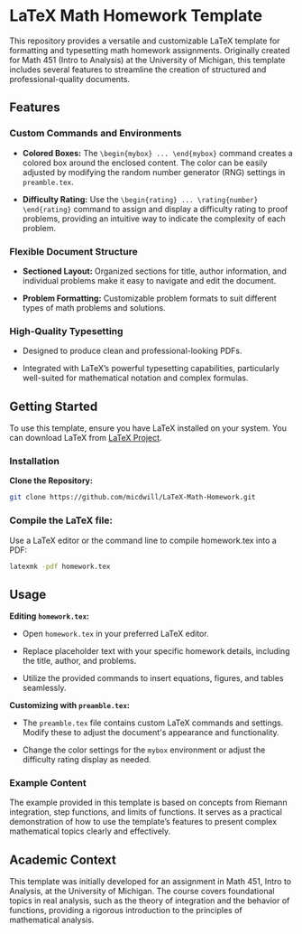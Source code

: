 # LaTeX Math Homework Template

This repository provides a versatile and customizable LaTeX template for formatting and typesetting math homework assignments. Originally created for Math 451 (Intro to Analysis) at the University of Michigan, this template includes several features to streamline the creation of structured and professional-quality documents.

## Features

### Custom Commands and Environments

- **Colored Boxes:** The `\begin{mybox} ... \end{mybox}` command creates a colored box around the enclosed content. The color can be easily adjusted by modifying the random number generator (RNG) settings in `preamble.tex`.
  
- **Difficulty Rating:** Use the `\begin{rating} ... \rating{number} \end{rating}` command to assign and display a difficulty rating to proof problems, providing an intuitive way to indicate the complexity of each problem.

### Flexible Document Structure

- **Sectioned Layout:** Organized sections for title, author information, and individual problems make it easy to navigate and edit the document.
  
- **Problem Formatting:** Customizable problem formats to suit different types of math problems and solutions.

### High-Quality Typesetting

- Designed to produce clean and professional-looking PDFs.
  
- Integrated with LaTeX’s powerful typesetting capabilities, particularly well-suited for mathematical notation and complex formulas.

## Getting Started

To use this template, ensure you have LaTeX installed on your system. You can download LaTeX from [LaTeX Project](https://www.latex-project.org).

### Installation

**Clone the Repository:**

```bash
git clone https://github.com/micdwill/LaTeX-Math-Homework.git
```
### Compile the LaTeX file:

Use a LaTeX editor or the command line to compile homework.tex into a PDF:

```bash
latexmk -pdf homework.tex
```

## Usage

**Editing `homework.tex`:**

- Open `homework.tex` in your preferred LaTeX editor.
  
- Replace placeholder text with your specific homework details, including the title, author, and problems.
  
- Utilize the provided commands to insert equations, figures, and tables seamlessly.

**Customizing with `preamble.tex`:**

- The `preamble.tex` file contains custom LaTeX commands and settings. Modify these to adjust the document's appearance and functionality.
  
- Change the color settings for the `mybox` environment or adjust the difficulty rating display as needed.

### Example Content

The example provided in this template is based on concepts from Riemann integration, step functions, and limits of functions. It serves as a practical demonstration of how to use the template’s features to present complex mathematical topics clearly and effectively.

## Academic Context

This template was initially developed for an assignment in Math 451, Intro to Analysis, at the University of Michigan. The course covers foundational topics in real analysis, such as the theory of integration and the behavior of functions, providing a rigorous introduction to the principles of mathematical analysis.

